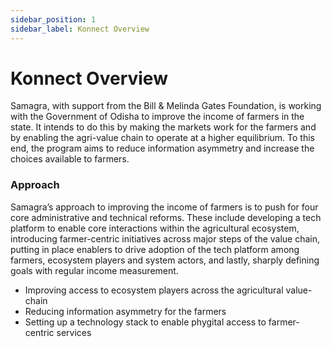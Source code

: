 ```yaml
---
sidebar_position: 1
sidebar_label: Konnect Overview
---
```

# Konnect Overview

Samagra, with support from the Bill & Melinda Gates Foundation, is working with the Government of Odisha to improve the income of farmers in the state. It intends to do this by making the markets work for the farmers and by enabling the agri-value chain to operate at a higher equilibrium. To this end, the program aims to reduce information asymmetry and increase the choices available to farmers.

### Approach

Samagra’s approach to improving the income of farmers is to push for four core administrative and technical reforms. These include developing a tech platform to enable core interactions within the agricultural ecosystem, introducing farmer-centric initiatives across major steps of the value chain, putting in place enablers to drive adoption of the tech platform among farmers, ecosystem players and system actors, and lastly, sharply defining goals with regular income measurement.

- Improving access to ecosystem players across the agricultural value-chain
- Reducing information asymmetry for the farmers
- Setting up a technology stack to enable phygital access to farmer-centric services
